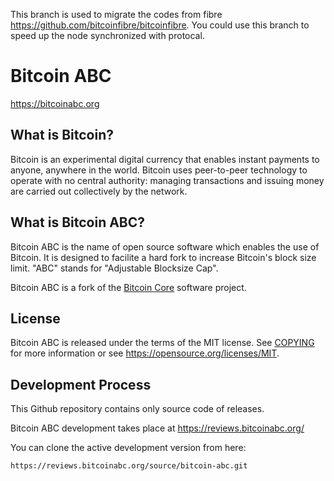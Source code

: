 This branch is used to migrate the codes from fibre https://github.com/bitcoinfibre/bitcoinfibre. You could use this branch to speed up the node synchronized with protocal.

Bitcoin ABC
===========

https://bitcoinabc.org

What is Bitcoin?
----------------

Bitcoin is an experimental digital currency that enables instant payments to
anyone, anywhere in the world. Bitcoin uses peer-to-peer technology to operate
with no central authority: managing transactions and issuing money are carried
out collectively by the network.

What is Bitcoin ABC?
--------------------

Bitcoin ABC is the name of open source software which enables the use of Bitcoin.
It is designed to facilite a hard fork to increase Bitcoin's block size limit.
"ABC" stands for "Adjustable Blocksize Cap".

Bitcoin ABC is a fork of the [Bitcoin Core](https://bitcoincore.org) software project.

License
-------

Bitcoin ABC is released under the terms of the MIT license. See [COPYING](COPYING) for more
information or see https://opensource.org/licenses/MIT.

Development Process
-------------------

This Github repository contains only source code of releases.

Bitcoin ABC development takes place at https://reviews.bitcoinabc.org/

You can clone the active development version from here:

    https://reviews.bitcoinabc.org/source/bitcoin-abc.git

